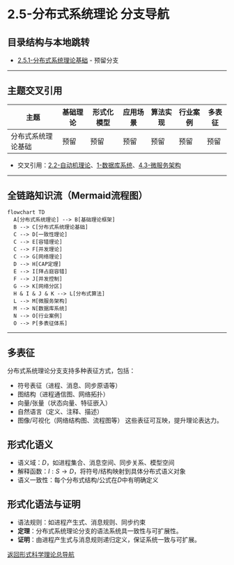 # 2.5-分布式系统理论 分支导航

## 目录结构与本地跳转

- [2.5.1-分布式系统理论基础](2.5.1-分布式系统理论基础.md) - 预留分支

---

## 主题交叉引用

| 主题      | 基础理论 | 形式化模型 | 应用场景 | 算法实现 | 行业案例 | 多表征 |
|-----------|----------|------------|----------|----------|----------|--------|
| 分布式系统理论基础| 预留 | 预留       | 预留     | 预留     | 预留     | 预留   |

- 交叉引用：[2.2-自动机理论](../2.2-自动机理论/README.md)、[1-数据库系统](../../../1-数据库系统/README.md)、[4.3-微服务架构](../../../4-软件架构与工程/4.3-微服务架构/README.md)

---

## 全链路知识流（Mermaid流程图）

```mermaid
flowchart TD
  A[分布式系统理论] --> B[基础理论框架]
  B --> C[分布式系统理论基础]
  C --> D[一致性理论]
  C --> E[容错理论]
  C --> F[并发理论]
  C --> G[网络理论]
  D --> H[CAP定理]
  E --> I[拜占庭容错]
  F --> J[并发控制]
  G --> K[网络分区]
  H & I & J & K --> L[分布式算法]
  L --> M[微服务架构]
  M --> N[数据库系统]
  N --> O[行业案例]
  O --> P[多表征体系]
```

---

## 多表征

分布式系统理论分支支持多种表征方式，包括：

- 符号表征（进程、消息、同步原语等）
- 图结构（进程通信图、网络拓扑）
- 向量/张量（状态向量、特征嵌入）
- 自然语言（定义、注释、描述）
- 图像/可视化（网络结构图、流程图等）
这些表征可互映，提升理论表达力。

## 形式化语义

- 语义域：$D$，如进程集合、消息空间、同步关系、模型空间
- 解释函数：$I: S \to D$，将符号/结构映射到具体分布式语义对象
- 语义一致性：每个分布式结构/公式在$D$中有明确定义

## 形式化语法与证明

- 语法规则：如进程产生式、消息规则、同步约束
- **定理**：分布式系统理论分支的语法系统具一致性与可扩展性。
- **证明**：由进程产生式与消息规则递归定义，保证系统一致与可扩展。

[返回形式科学理论总导航](../README.md)
